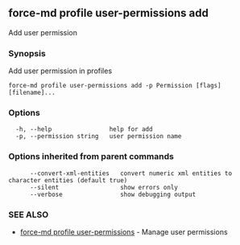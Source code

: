 ## force-md profile user-permissions add

Add user permission

### Synopsis

Add user permission in profiles

```
force-md profile user-permissions add -p Permission [flags] [filename]...
```

### Options

```
  -h, --help                help for add
  -p, --permission string   user permission name
```

### Options inherited from parent commands

```
      --convert-xml-entities   convert numeric xml entities to character entities (default true)
      --silent                 show errors only
      --verbose                show debugging output
```

### SEE ALSO

* [force-md profile user-permissions](force-md_profile_user-permissions.md)	 - Manage user permissions


